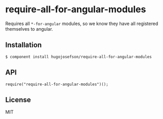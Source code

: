 
# require-all-for-angular-modules

  Requires all `*-for-angular` modules, so we know they have all registered themselves to angular.

## Installation

    $ component install hugojosefson/require-all-for-angular-modules

## API

    require("require-all-for-angular-modules")();

## License

  MIT
